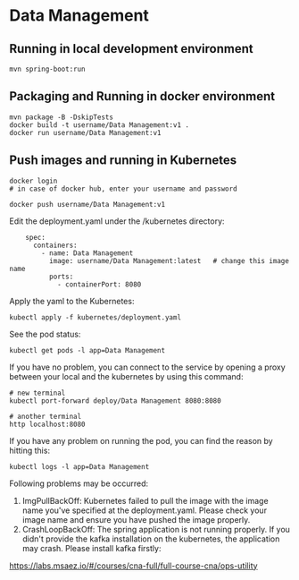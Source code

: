 # Data Management

## Running in local development environment

```
mvn spring-boot:run
```

## Packaging and Running in docker environment

```
mvn package -B -DskipTests
docker build -t username/Data Management:v1 .
docker run username/Data Management:v1
```

## Push images and running in Kubernetes

```
docker login 
# in case of docker hub, enter your username and password

docker push username/Data Management:v1
```

Edit the deployment.yaml under the /kubernetes directory:
```
    spec:
      containers:
        - name: Data Management
          image: username/Data Management:latest   # change this image name
          ports:
            - containerPort: 8080

```

Apply the yaml to the Kubernetes:
```
kubectl apply -f kubernetes/deployment.yaml
```

See the pod status:
```
kubectl get pods -l app=Data Management
```

If you have no problem, you can connect to the service by opening a proxy between your local and the kubernetes by using this command:
```
# new terminal
kubectl port-forward deploy/Data Management 8080:8080

# another terminal
http localhost:8080
```

If you have any problem on running the pod, you can find the reason by hitting this:
```
kubectl logs -l app=Data Management
```

Following problems may be occurred:

1. ImgPullBackOff:  Kubernetes failed to pull the image with the image name you've specified at the deployment.yaml. Please check your image name and ensure you have pushed the image properly.
1. CrashLoopBackOff: The spring application is not running properly. If you didn't provide the kafka installation on the kubernetes, the application may crash. Please install kafka firstly:

https://labs.msaez.io/#/courses/cna-full/full-course-cna/ops-utility

